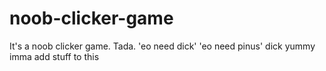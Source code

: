 # noob-clicker-game
It's a noob clicker game. Tada.
'eo need dick'
'eo need pinus'
dick yummy
imma add stuff to this
